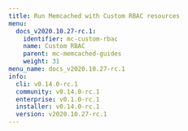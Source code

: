 ```yaml
---
title: Run Memcached with Custom RBAC resources
menu:
  docs_v2020.10.27-rc.1:
    identifier: mc-custom-rbac
    name: Custom RBAC
    parent: mc-memcached-guides
    weight: 31
menu_name: docs_v2020.10.27-rc.1
info:
  cli: v0.14.0-rc.1
  community: v0.14.0-rc.1
  enterprise: v0.1.0-rc.1
  installer: v0.14.0-rc.1
  version: v2020.10.27-rc.1
---
```


